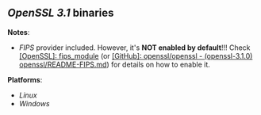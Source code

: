 *OpenSSL 3.1* binaries
----------------------

**Notes**:
- *FIPS* provider included. However, it's **NOT enabled by default**!!! Check [[OpenSSL]: fips\_module](https://www.openssl.org/docs/manmaster/man7/fips_module.html) (or [[GitHub]: openssl/openssl - (openssl-3.1.0) openssl/README-FIPS.md](https://github.com/openssl/openssl/blob/openssl-3.1.0/README-FIPS.md)) for details on how to enable it.

**Platforms**:
- *Linux*
- *Windows*

